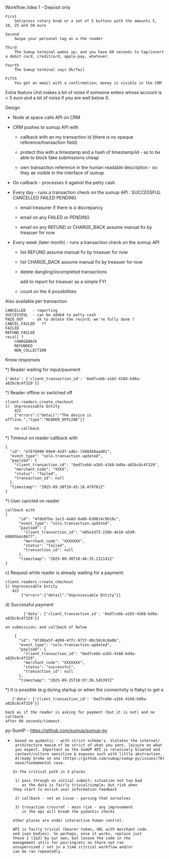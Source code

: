 Workflow /idea 1	 - Deposit only

	First
		Set/press rotary knob or a set of 5 buttons with the amounts 5, 10, 25 and 50 euro

	Second
		Swipe your personal tag on a the reader

	Third
		The Sumup terminal wakes up; and you have 60 seconds to tap/insert a debit card, creditcard, apple-pay, whatever.

	Fourth
		The Sumup terminal says Ok/fail

	Fifth
		You get an email with a confirmation; money is visible in the CRM

Extra feature
	Unit makes a bit of noise if someone enters whose account is < 5 euro and a lot of noise if you are well below 0.

Design

-	Node at space calls API on CRM

-	CRM pushes to sumup API with

	-	callback with an my transaction id  (there is no opaque reference/transaction field)

	-	protect this with a timestamp and a hash of timestamp/id - as to be able to block fake submissions cheap

	-	own transaction reference in the human readable description - so they ae visible in the interface of sumup

-	On callback - processes it against the petty cash

-	Every day - runs a transaction check on the sumup API
		: SUCCESSFUL CANCELLED FAILED PENDING

	-	email treasurer if there is a discrepancy

	-	email on any FAILED or PENDING

	-	email on any REFUND or CHARGE_BACK
			assume manual fix by treasuer for now

-	Every week (later month) - runs a transaction check on the sumup API

	-	list REFUND
			assume manual fix by treasuer for now

	-	list CHARGE_BACK
			assume manual fix by treasuer for now

	-	delete dangling/incompleted transactions

		add to report for treasuer as a simple FYI

	-	count  on the 4 possibilities

Also available per transaction

	CANCELLED 	- reporting
	SUCCESSFUL 	- can be added to petty cash
	PAID_OUT 	- ok to delete the record; we're fully done ?
	CANCEL_FAILED 	??
	FAILED
	REFUND_FAILED
	recall ?
		CHARGEBACK
		REFUNDED
		NON_COLLECTION


Know responses

*) Reader waiting for input/paument

	{'data': {'client_transaction_id': '6ed7cebb-a1b5-4168-bd9a-a82bc8c4f329'}}

*) Reader offline or switched off

	client.readers.create_checkout
	1)	Unprocessable Entity 
		422
		{"errors":{"detail":"The device is offline.","type":"READER_OFFLINE"}}

        no callback
 
*) Timeout on reader
	callback with

	{
	  "id": "e7676090-69e9-42d7-a4bc-7d48d58aad01",
	  "event_type": "solo.transaction.updated",
	  "payload": {
	    "client_transaction_id": "6ed7cebb-a1b5-4168-bd9a-a82bc8c4f329",
	    "merchant_code": "XXXX",
	    "status": "failed",
	    "transaction_id": null
	  },
	  "timestamp": "2025-09-30T10:45:18.479781Z"
	}

*) User cancled on reader

	callback with
	{
		  "id": "4fde97be-1ec5-4a8d-8a86-b30814c9b18c",
		  "event_type": "solo.transaction.updated",
		  "payload": {
		    "client_transaction_id": "a95e1d75-156b-4e18-a5d9-68005b4c0677",
		    "merchant_code": "XXXXXXX",
		    "status": "failed",
		    "transaction_id": null
		  },
		  "timestamp": "2025-09-30T10:46:35.231141Z"
	}

c) Request while reader is already waiting for a payment:

	client.readers.create_checkout
	1) Unprocessable Entity 
	   422 
           {"errors":{"detail":"Unprocessable Entity"}}

d) Successful payment

	        {'data': {'client_transaction_id': '6ed7cebb-a1b5-4168-bd9a-a82bc8c4f329'}}

	on submission; and callback of below

        {
          "id": "97306a5f-4d99-4ffc-9737-d0c50c8c8a0b",
          "event_type": "solo.transaction.updated",
          "payload": {
            "client_transaction_id": "6ed7cebb-a1b5-4168-bd9a-a82bc8c4f329",
            "merchant_code": "XXXXXXX",
            "status": "successful",
            "transaction_id": null
          },
          "timestamp": "2025-09-25T18:07:36.545397Z"

*) It is possible (e.g during startup or when the connectvity is flaky) to get a 

	   {'data': {'client_transaction_id': '6ed7cebb-a1b5-4168-bd9a-a82bc8c4f329'}}

	back as if the reader is asking for payment (but it is not) and no callback
	after 60 seconds/timeout.


py-SumIP - https://github.com/sumup/sumup-py

-      based on pydantic - with strict schema's. Violates the internet/
       architecture maxim of be strict of what you sent, leisure on what
       you expect. Important as the SumUP API is relatively bloated and
       context/culture sensitive & exposes such with little abstraction.
       Already broke on one (https://github.com/sumup/sumup-py/issues/76)
       ease/fundamental case.

      In the critical path in 3 places

       1) pass through on initial submit; situation not too bad
          as the data is fairly trivial/simple; but risk when
	  they start to enrich user information feedback

       2) callback - not an issue - parsing that ourselves

       3) trnsaction crossref - main risk - any improvement
          in the api will break the pydantic checks

      other places are under interactive human control. 

      API is fairly trivial (bearer token, URL with merchant code 
      and json bodies). So perhaps, once it works, replace just
      those 2 (1&3) by our own; but levave the code in the
      management utils for pairing/etc as thare not ran
      unsupervised / not in a time critical workflow and/or
      can be ran repeatedly.

